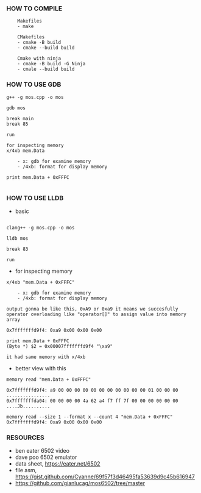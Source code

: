 ### HOW TO COMPILE
```
    Makefiles
    - make

    CMakefiles
    - cmake -B build
    - cmake --build build

    Cmake with ninja
    - cmake -B build -G Ninja
    - cmale --build build
```


### HOW TO USE GDB
```
g++ -g mos.cpp -o mos

gdb mos

break main
break 85

run

for inspecting memory
x/4xb mem.Data

    - x: gdb for examine memory
    - /4xb: format for display memory

print mem.Data + 0xFFFC


```

### HOW TO USE LLDB
- basic
```

clang++ -g mos.cpp -o mos

lldb mos

break 83

run

```
- for inspecting memory
```
x/4xb "mem.Data + 0xFFFC"

    - x: gdb for examine memory
    - /4xb: format for display memory

output gonna be like this, 0xA9 or 0xa9 it means we succesfully
operator overloading like "operator[]" to assign value into memory array

0x7fffffffd9f4: 0xa9 0x00 0x00 0x00

print mem.Data + 0xFFFC
(Byte *) $2 = 0x00007fffffffd9f4 "\xa9"

it had same memory with x/4xb
```

- better view with this 
```
memory read "mem.Data + 0xFFFC"

0x7fffffffd9f4: a9 00 00 00 00 00 00 00 00 00 00 00 01 00 00 00  ................
0x7fffffffda04: 00 00 00 00 4a 62 a4 f7 ff 7f 00 00 00 00 00 00  ....Jb..........

memory read --size 1 --format x --count 4 "mem.Data + 0xFFFC"
0x7fffffffd9f4: 0xa9 0x00 0x00 0x00
```

### RESOURCES
- ben eater 6502 video
- dave poo 6502 emulator
- data sheet, https://eater.net/6502
- file asm, https://gist.github.com/Cyanne/69f57f3d46495fa53639d9c45b616947
- https://github.com/gianlucag/mos6502/tree/master
